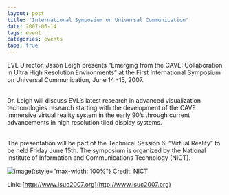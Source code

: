 ```yaml
---
layout: post
title: 'International Symposium on Universal Communication'
date: 2007-06-14
tags: event
categories: events
tabs: true
---
```


EVL Director, Jason Leigh presents &ldquo;Emerging from the CAVE: Collaboration in Ultra High Resolution Environments&rdquo; at the First International Symposium on Universal Communication, June 14 -15, 2007.<br><br>

Dr. Leigh will discuss EVL&rsquo;s latest research in advanced visualization techonologies research starting with the development of the CAVE immersive virtual reality system in the early 90&rsquo;s through current advancements in high resolution tiled display systems.<br><br>

The presentation will be part of the Technical Session 6: &ldquo;Virtual Reality&rdquo; to be held Friday June 15th. The symposium is organized by the National Institute of Information and Communications Technology (NICT).

![image](https://www.evl.uic.edu/output/originals/universalcommlogo.jpg-srcw.jpg){:style="max-width: 100%"}
Credit: NICT


Link: [http://www.isuc2007.org](http://www.isuc2007.org)
